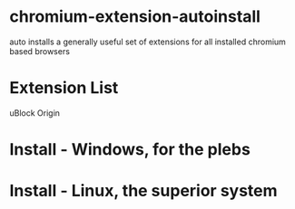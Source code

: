 # chromium-extension-autoinstall
auto installs a generally useful set of extensions for all installed chromium based browsers


# Extension List
uBlock Origin

# Install - Windows, for the plebs

# Install - Linux, the superior system

